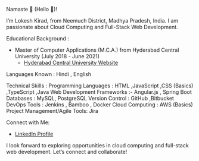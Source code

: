 Namaste 🙏 (Hello 👋)!

I’m Lokesh Kirad, from Neemuch District, Madhya Pradesh, India. I am passionate about Cloud Computing and Full-Stack Web Development.

 Educational Background :
- Master of Computer Applications (M.C.A.) from Hyderabad Central University (July 2018 - June 2021)
  - [Hyderabad Central University Website](http://acad.uohyd.ac.in/)

 Languages Known : Hindi , English

 Technical Skills :
 Programming Languages : HTML ,JavaScript ,CSS (Basics) ,TypeScript ,Java
 Web Development Frameworks :- Angular.js , Spring Boot
 Databases : MySQL, PostgreSQL
 Version Control : GitHub ,Bitbucket
 DevOps Tools : Jenkins , Bamboo , Docker
 Cloud Computing : AWS (Basics)
 Project Management/Agile Tools: Jira

 Connect with Me:
- [LinkedIn Profile](https://www.linkedin.com/in/lokeshkk/)

I look forward to exploring opportunities in cloud computing and full-stack web development. Let’s connect and collaborate!
